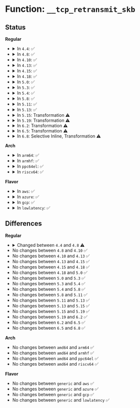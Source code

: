 # Function: <code>__tcp_retransmit_skb</code>

## Status
<b>Regular</b>
<ul>
<li>
<details>
<summary>In <code>4.4</code>: ✅</summary>

```c
int __tcp_retransmit_skb(struct sock *sk, struct sk_buff *skb);
```

**Collision:** Unique Global

**Inline:** No

**Transformation:** False

**Instances:**

```
In net/ipv4/tcp_output.c (ffffffff81778400)
Location: net/ipv4/tcp_output.c:2555
Inline: False
Direct callers:
  - net/ipv4/tcp_input.c:tcp_rcv_state_process
  - net/ipv4/tcp_output.c:tcp_send_loss_probe
  - net/ipv4/tcp_output.c:tcp_retransmit_skb
```
**Symbols:**

```
ffffffff81778400-ffffffff8177899d: __tcp_retransmit_skb (STB_GLOBAL)
```
</details>
</li>
<li>
<details>
<summary>In <code>4.8</code>: ✅</summary>

```c
int __tcp_retransmit_skb(struct sock *sk, struct sk_buff *skb, int segs);
```

**Collision:** Unique Global

**Inline:** No

**Transformation:** False

**Instances:**

```
In net/ipv4/tcp_output.c (ffffffff817e5460)
Location: net/ipv4/tcp_output.c:2594
Inline: False
Direct callers:
  - net/ipv4/tcp_input.c:tcp_rcv_state_process
  - net/ipv4/tcp_output.c:tcp_retransmit_skb
  - net/ipv4/tcp_output.c:tcp_send_loss_probe
```
**Symbols:**

```
ffffffff817e5460-ffffffff817e5add: __tcp_retransmit_skb (STB_GLOBAL)
```
</details>
</li>
<li>
<details>
<summary>In <code>4.10</code>: ✅</summary>

```c
int __tcp_retransmit_skb(struct sock *sk, struct sk_buff *skb, int segs);
```

**Collision:** Unique Global

**Inline:** No

**Transformation:** False

**Instances:**

```
In net/ipv4/tcp_output.c (ffffffff818158f0)
Location: net/ipv4/tcp_output.c:2714
Inline: False
Direct callers:
  - net/ipv4/tcp_input.c:tcp_rcv_state_process
  - net/ipv4/tcp_output.c:tcp_retransmit_skb
  - net/ipv4/tcp_output.c:tcp_send_loss_probe
```
**Symbols:**

```
ffffffff818158f0-ffffffff81815f5d: __tcp_retransmit_skb (STB_GLOBAL)
```
</details>
</li>
<li>
<details>
<summary>In <code>4.13</code>: ✅</summary>

```c
int __tcp_retransmit_skb(struct sock *sk, struct sk_buff *skb, int segs);
```

**Collision:** Unique Global

**Inline:** No

**Transformation:** False

**Instances:**

```
In net/ipv4/tcp_output.c (ffffffff81835cb0)
Location: net/ipv4/tcp_output.c:2789
Inline: False
Direct callers:
  - net/ipv4/tcp_input.c:tcp_rcv_state_process
  - net/ipv4/tcp_output.c:tcp_retransmit_skb
  - net/ipv4/tcp_output.c:tcp_send_loss_probe
```
**Symbols:**

```
ffffffff81835cb0-ffffffff81836318: __tcp_retransmit_skb (STB_GLOBAL)
```
</details>
</li>
<li>
<details>
<summary>In <code>4.15</code>: ✅</summary>

```c
int __tcp_retransmit_skb(struct sock *sk, struct sk_buff *skb, int segs);
```

**Collision:** Unique Global

**Inline:** No

**Transformation:** False

**Instances:**

```
In net/ipv4/tcp_output.c (ffffffff818b52a0)
Location: net/ipv4/tcp_output.c:2838
Inline: False
Direct callers:
  - net/ipv4/tcp_input.c:tcp_rcv_state_process
  - net/ipv4/tcp_output.c:tcp_retransmit_skb
  - net/ipv4/tcp_output.c:tcp_send_loss_probe
```
**Symbols:**

```
ffffffff818b52a0-ffffffff818b597d: __tcp_retransmit_skb (STB_GLOBAL)
```
</details>
</li>
<li>
<details>
<summary>In <code>4.18</code>: ✅</summary>

```c
int __tcp_retransmit_skb(struct sock *sk, struct sk_buff *skb, int segs);
```

**Collision:** Unique Global

**Inline:** No

**Transformation:** False

**Instances:**

```
In net/ipv4/tcp_output.c (ffffffff8190a950)
Location: net/ipv4/tcp_output.c:2813
Inline: False
Direct callers:
  - net/ipv4/tcp_input.c:tcp_rcv_state_process
  - net/ipv4/tcp_output.c:tcp_retransmit_skb
  - net/ipv4/tcp_output.c:tcp_send_loss_probe
```
**Symbols:**

```
ffffffff8190a950-ffffffff8190b10b: __tcp_retransmit_skb (STB_GLOBAL)
```
</details>
</li>
<li>
<details>
<summary>In <code>5.0</code>: ✅</summary>

```c
int __tcp_retransmit_skb(struct sock *sk, struct sk_buff *skb, int segs);
```

**Collision:** Unique Global

**Inline:** No

**Transformation:** False

**Instances:**

```
In net/ipv4/tcp_output.c (ffffffff81938bf0)
Location: net/ipv4/tcp_output.c:2843
Inline: False
Direct callers:
  - net/ipv4/tcp_input.c:tcp_rcv_state_process
  - net/ipv4/tcp_output.c:tcp_retransmit_skb
  - net/ipv4/tcp_output.c:tcp_send_loss_probe
```
**Symbols:**

```
ffffffff81938bf0-ffffffff81939399: __tcp_retransmit_skb (STB_GLOBAL)
```
</details>
</li>
<li>
<details>
<summary>In <code>5.3</code>: ✅</summary>

```c
int __tcp_retransmit_skb(struct sock *sk, struct sk_buff *skb, int segs);
```

**Collision:** Unique Global

**Inline:** No

**Transformation:** False

**Instances:**

```
In net/ipv4/tcp_output.c (ffffffff8199ce30)
Location: net/ipv4/tcp_output.c:2870
Inline: False
Direct callers:
  - net/ipv4/tcp_input.c:tcp_rcv_synsent_state_process
  - net/ipv4/tcp_output.c:tcp_retransmit_skb
  - net/ipv4/tcp_output.c:tcp_send_loss_probe
```
**Symbols:**

```
ffffffff8199ce30-ffffffff8199d67c: __tcp_retransmit_skb (STB_GLOBAL)
```
</details>
</li>
<li>
<details>
<summary>In <code>5.4</code>: ✅</summary>

```c
int __tcp_retransmit_skb(struct sock *sk, struct sk_buff *skb, int segs);
```

**Collision:** Unique Global

**Inline:** No

**Transformation:** False

**Instances:**

```
In net/ipv4/tcp_output.c (ffffffff819d38f0)
Location: net/ipv4/tcp_output.c:2897
Inline: False
Direct callers:
  - net/ipv4/tcp_input.c:tcp_rcv_synsent_state_process
  - net/ipv4/tcp_output.c:tcp_retransmit_skb
  - net/ipv4/tcp_output.c:tcp_send_loss_probe
```
**Symbols:**

```
ffffffff819d38f0-ffffffff819d414b: __tcp_retransmit_skb (STB_GLOBAL)
```
</details>
</li>
<li>
<details>
<summary>In <code>5.8</code>: ✅</summary>

```c
int __tcp_retransmit_skb(struct sock *sk, struct sk_buff *skb, int segs);
```

**Collision:** Unique Global

**Inline:** No

**Transformation:** False

**Instances:**

```
In net/ipv4/tcp_output.c (ffffffff81ac0480)
Location: net/ipv4/tcp_output.c:2966
Inline: False
Direct callers:
  - net/ipv4/tcp_input.c:tcp_rcv_fastopen_synack
  - net/ipv4/tcp_output.c:tcp_retransmit_skb
  - net/ipv4/tcp_output.c:tcp_send_loss_probe
```
**Symbols:**

```
ffffffff81ac0480-ffffffff81ac09bc: __tcp_retransmit_skb (STB_GLOBAL)
```
</details>
</li>
<li>
<details>
<summary>In <code>5.11</code>: ✅</summary>

```c
int __tcp_retransmit_skb(struct sock *sk, struct sk_buff *skb, int segs);
```

**Collision:** Unique Global

**Inline:** No

**Transformation:** False

**Instances:**

```
In net/ipv4/tcp_output.c (ffffffff81acbee0)
Location: net/ipv4/tcp_output.c:3138
Inline: False
Direct callers:
  - net/ipv4/tcp_input.c:tcp_rcv_fastopen_synack
  - net/ipv4/tcp_output.c:tcp_retransmit_skb
  - net/ipv4/tcp_output.c:tcp_send_loss_probe
```
**Symbols:**

```
ffffffff81acbee0-ffffffff81acc426: __tcp_retransmit_skb (STB_GLOBAL)
```
</details>
</li>
<li>
<details>
<summary>In <code>5.13</code>: ✅</summary>

```c
int __tcp_retransmit_skb(struct sock *sk, struct sk_buff *skb, int segs);
```

**Collision:** Unique Global

**Inline:** No

**Transformation:** False

**Instances:**

```
In net/ipv4/tcp_output.c (ffffffff81ab7120)
Location: net/ipv4/tcp_output.c:3143
Inline: False
Direct callers:
  - net/ipv4/tcp_output.c:tcp_retransmit_skb
  - net/ipv4/tcp_output.c:tcp_send_loss_probe
```
**Symbols:**

```
ffffffff81ab7120-ffffffff81ab761b: __tcp_retransmit_skb (STB_GLOBAL)
```
</details>
</li>
<li>
<details>
<summary>In <code>5.15</code>: Transformation ⚠️</summary>

```c
int __tcp_retransmit_skb(struct sock *sk, struct sk_buff *skb, int segs);
```

**Collision:** Unique Global

**Inline:** No

**Transformation:** True

**Instances:**

```
In net/ipv4/tcp_output.c (0)
Location: net/ipv4/tcp_output.c:3143
Inline: False
Direct callers:
  - net/ipv4/tcp_output.c:tcp_retransmit_skb
  - net/ipv4/tcp_output.c:tcp_send_loss_probe
```
**Symbols:**

```
ffffffff81d3b335-ffffffff81d3b395: __tcp_retransmit_skb.cold (STB_LOCAL)
ffffffff81b74310-ffffffff81b74815: __tcp_retransmit_skb (STB_GLOBAL)
```
</details>
</li>
<li>
<details>
<summary>In <code>5.19</code>: Transformation ⚠️</summary>

```c
int __tcp_retransmit_skb(struct sock *sk, struct sk_buff *skb, int segs);
```

**Collision:** Unique Global

**Inline:** No

**Transformation:** True

**Instances:**

```
In net/ipv4/tcp_output.c (0)
Location: net/ipv4/tcp_output.c:3139
Inline: False
Direct callers:
  - net/ipv4/tcp_output.c:tcp_retransmit_skb
  - net/ipv4/tcp_output.c:tcp_send_loss_probe
```
**Symbols:**

```
ffffffff81f07c1c-ffffffff81f07c7c: __tcp_retransmit_skb.cold (STB_LOCAL)
ffffffff81d03a00-ffffffff81d03f75: __tcp_retransmit_skb (STB_GLOBAL)
```
</details>
</li>
<li>
<details>
<summary>In <code>6.2</code>: Transformation ⚠️</summary>

```c
int __tcp_retransmit_skb(struct sock *sk, struct sk_buff *skb, int segs);
```

**Collision:** Unique Global

**Inline:** No

**Transformation:** True

**Instances:**

```
In net/ipv4/tcp_output.c (0)
Location: net/ipv4/tcp_output.c:3141
Inline: False
Direct callers:
  - net/ipv4/tcp_output.c:tcp_retransmit_skb
  - net/ipv4/tcp_output.c:tcp_send_loss_probe
```
**Symbols:**

```
ffffffff820af694-ffffffff820af6e4: __tcp_retransmit_skb.cold (STB_LOCAL)
ffffffff81ec8970-ffffffff81ec8eb3: __tcp_retransmit_skb (STB_GLOBAL)
```
</details>
</li>
<li>
<details>
<summary>In <code>6.5</code>: Transformation ⚠️</summary>

```c
int __tcp_retransmit_skb(struct sock *sk, struct sk_buff *skb, int segs);
```

**Collision:** Unique Global

**Inline:** No

**Transformation:** True

**Instances:**

```
In net/ipv4/tcp_output.c (0)
Location: net/ipv4/tcp_output.c:3223
Inline: False
Direct callers:
  - net/ipv4/tcp_output.c:tcp_retransmit_skb
  - net/ipv4/tcp_output.c:tcp_send_loss_probe
```
**Symbols:**

```
ffffffff82130a6f-ffffffff82130aad: __tcp_retransmit_skb.cold (STB_LOCAL)
ffffffff81f27490-ffffffff81f279d7: __tcp_retransmit_skb (STB_GLOBAL)
```
</details>
</li>
<li>
<details>
<summary>In <code>6.8</code>: Selective Inline, Transformation ⚠️</summary>

```c
int __tcp_retransmit_skb(struct sock *sk, struct sk_buff *skb, int segs);
```

**Collision:** Unique Global

**Inline:** Selective

**Transformation:** True

**Instances:**

```
In net/ipv4/tcp_output.c (ffffffff81fec3c0)
Location: net/ipv4/tcp_output.c:3281
Inline: True
Direct callers:
  - net/ipv4/tcp_output.c:tcp_retransmit_skb
  - net/ipv4/tcp_output.c:tcp_send_loss_probe
```
**Symbols:**

```
ffffffff81febe80-ffffffff81fec3a7: __tcp_retransmit_skb.part.0 (STB_LOCAL)
ffffffff82212243-ffffffff82212281: __tcp_retransmit_skb.part.0.cold (STB_LOCAL)
ffffffff81fec3c0-ffffffff81fec461: __tcp_retransmit_skb (STB_GLOBAL)
```
</details>
</li>
</ul>
<b>Arch</b>
<ul>
<li>
<details>
<summary>In <code>arm64</code>: ✅</summary>

```c
int __tcp_retransmit_skb(struct sock *sk, struct sk_buff *skb, int segs);
```

**Collision:** Unique Global

**Inline:** No

**Transformation:** False

**Instances:**

```
In net/ipv4/tcp_output.c (ffff800010c86430)
Location: net/ipv4/tcp_output.c:2897
Inline: False
Direct callers:
  - net/ipv4/tcp_input.c:tcp_rcv_synsent_state_process
  - net/ipv4/tcp_output.c:tcp_retransmit_skb
  - net/ipv4/tcp_output.c:tcp_send_loss_probe
```
**Symbols:**

```
ffff800010c86430-ffff800010c86c40: __tcp_retransmit_skb (STB_GLOBAL)
```
</details>
</li>
<li>
<details>
<summary>In <code>armhf</code>: ✅</summary>

```c
int __tcp_retransmit_skb(struct sock *sk, struct sk_buff *skb, int segs);
```

**Collision:** Unique Global

**Inline:** No

**Transformation:** False

**Instances:**

```
In net/ipv4/tcp_output.c (c0d95774)
Location: net/ipv4/tcp_output.c:2897
Inline: False
Direct callers:
  - net/ipv4/tcp_input.c:tcp_rcv_synsent_state_process
  - net/ipv4/tcp_output.c:tcp_retransmit_skb
  - net/ipv4/tcp_output.c:tcp_send_loss_probe
```
**Symbols:**

```
c0d95774-c0d9600c: __tcp_retransmit_skb (STB_GLOBAL)
```
</details>
</li>
<li>
<details>
<summary>In <code>ppc64el</code>: ✅</summary>

```c
int __tcp_retransmit_skb(struct sock *sk, struct sk_buff *skb, int segs);
```

**Collision:** Unique Global

**Inline:** No

**Transformation:** False

**Instances:**

```
In net/ipv4/tcp_output.c (c000000000d92900)
Location: net/ipv4/tcp_output.c:2897
Inline: False
Direct callers:
  - net/ipv4/tcp_input.c:tcp_rcv_synsent_state_process
  - net/ipv4/tcp_output.c:tcp_retransmit_skb
  - net/ipv4/tcp_output.c:tcp_send_loss_probe
```
**Symbols:**

```
c000000000d92900-c000000000d93400: __tcp_retransmit_skb (STB_GLOBAL)
```
</details>
</li>
<li>
<details>
<summary>In <code>riscv64</code>: ✅</summary>

```c
int __tcp_retransmit_skb(struct sock *sk, struct sk_buff *skb, int segs);
```

**Collision:** Unique Global

**Inline:** No

**Transformation:** False

**Instances:**

```
In net/ipv4/tcp_output.c (ffffffe0007e7a88)
Location: net/ipv4/tcp_output.c:2897
Inline: False
Direct callers:
  - net/ipv4/tcp_input.c:tcp_rcv_synsent_state_process
  - net/ipv4/tcp_output.c:tcp_retransmit_skb
  - net/ipv4/tcp_output.c:tcp_send_loss_probe
```
**Symbols:**

```
ffffffe0007e7a88-ffffffe0007e81a2: __tcp_retransmit_skb (STB_GLOBAL)
```
</details>
</li>
</ul>
<b>Flavor</b>
<ul>
<li>
<details>
<summary>In <code>aws</code>: ✅</summary>

```c
int __tcp_retransmit_skb(struct sock *sk, struct sk_buff *skb, int segs);
```

**Collision:** Unique Global

**Inline:** No

**Transformation:** False

**Instances:**

```
In net/ipv4/tcp_output.c (ffffffff81973760)
Location: net/ipv4/tcp_output.c:2897
Inline: False
Direct callers:
  - net/ipv4/tcp_input.c:tcp_rcv_synsent_state_process
  - net/ipv4/tcp_output.c:tcp_retransmit_skb
  - net/ipv4/tcp_output.c:tcp_send_loss_probe
```
**Symbols:**

```
ffffffff81973760-ffffffff81973fbb: __tcp_retransmit_skb (STB_GLOBAL)
```
</details>
</li>
<li>
<details>
<summary>In <code>azure</code>: ✅</summary>

```c
int __tcp_retransmit_skb(struct sock *sk, struct sk_buff *skb, int segs);
```

**Collision:** Unique Global

**Inline:** No

**Transformation:** False

**Instances:**

```
In net/ipv4/tcp_output.c (ffffffff8192d230)
Location: net/ipv4/tcp_output.c:2897
Inline: False
Direct callers:
  - net/ipv4/tcp_input.c:tcp_rcv_synsent_state_process
  - net/ipv4/tcp_output.c:tcp_retransmit_skb
  - net/ipv4/tcp_output.c:tcp_send_loss_probe
```
**Symbols:**

```
ffffffff8192d230-ffffffff8192da8b: __tcp_retransmit_skb (STB_GLOBAL)
```
</details>
</li>
<li>
<details>
<summary>In <code>gcp</code>: ✅</summary>

```c
int __tcp_retransmit_skb(struct sock *sk, struct sk_buff *skb, int segs);
```

**Collision:** Unique Global

**Inline:** No

**Transformation:** False

**Instances:**

```
In net/ipv4/tcp_output.c (ffffffff819ddf30)
Location: net/ipv4/tcp_output.c:2897
Inline: False
Direct callers:
  - net/ipv4/tcp_input.c:tcp_rcv_synsent_state_process
  - net/ipv4/tcp_output.c:tcp_retransmit_skb
  - net/ipv4/tcp_output.c:tcp_send_loss_probe
```
**Symbols:**

```
ffffffff819ddf30-ffffffff819de78b: __tcp_retransmit_skb (STB_GLOBAL)
```
</details>
</li>
<li>
<details>
<summary>In <code>lowlatency</code>: ✅</summary>

```c
int __tcp_retransmit_skb(struct sock *sk, struct sk_buff *skb, int segs);
```

**Collision:** Unique Global

**Inline:** No

**Transformation:** False

**Instances:**

```
In net/ipv4/tcp_output.c (ffffffff819e7bb0)
Location: net/ipv4/tcp_output.c:2897
Inline: False
Direct callers:
  - net/ipv4/tcp_input.c:tcp_rcv_synsent_state_process
  - net/ipv4/tcp_output.c:tcp_retransmit_skb
  - net/ipv4/tcp_output.c:tcp_send_loss_probe
```
**Symbols:**

```
ffffffff819e7bb0-ffffffff819e8424: __tcp_retransmit_skb (STB_GLOBAL)
```
</details>
</li>
</ul>

## Differences
<b>Regular</b>
<ul>
<li>
<details>
<summary>Changed between <code>4.4</code> and <code>4.8</code> ⚠️</summary>
<ul>
<li>
<b>Param added. </b>
<code>int segs</code>
</li>
</ul>
</details>
</li>
<li>
No changes between <code>4.8</code> and <code>4.10</code> ✅
</li>
<li>
No changes between <code>4.10</code> and <code>4.13</code> ✅
</li>
<li>
No changes between <code>4.13</code> and <code>4.15</code> ✅
</li>
<li>
No changes between <code>4.15</code> and <code>4.18</code> ✅
</li>
<li>
No changes between <code>4.18</code> and <code>5.0</code> ✅
</li>
<li>
No changes between <code>5.0</code> and <code>5.3</code> ✅
</li>
<li>
No changes between <code>5.3</code> and <code>5.4</code> ✅
</li>
<li>
No changes between <code>5.4</code> and <code>5.8</code> ✅
</li>
<li>
No changes between <code>5.8</code> and <code>5.11</code> ✅
</li>
<li>
No changes between <code>5.11</code> and <code>5.13</code> ✅
</li>
<li>
No changes between <code>5.13</code> and <code>5.15</code> ✅
</li>
<li>
No changes between <code>5.15</code> and <code>5.19</code> ✅
</li>
<li>
No changes between <code>5.19</code> and <code>6.2</code> ✅
</li>
<li>
No changes between <code>6.2</code> and <code>6.5</code> ✅
</li>
<li>
No changes between <code>6.5</code> and <code>6.8</code> ✅
</li>
</ul>
<b>Arch</b>
<ul>
<li>
No changes between <code>amd64</code> and <code>arm64</code> ✅
</li>
<li>
No changes between <code>amd64</code> and <code>armhf</code> ✅
</li>
<li>
No changes between <code>amd64</code> and <code>ppc64el</code> ✅
</li>
<li>
No changes between <code>amd64</code> and <code>riscv64</code> ✅
</li>
</ul>
<b>Flavor</b>
<ul>
<li>
No changes between <code>generic</code> and <code>aws</code> ✅
</li>
<li>
No changes between <code>generic</code> and <code>azure</code> ✅
</li>
<li>
No changes between <code>generic</code> and <code>gcp</code> ✅
</li>
<li>
No changes between <code>generic</code> and <code>lowlatency</code> ✅
</li>
</ul>
